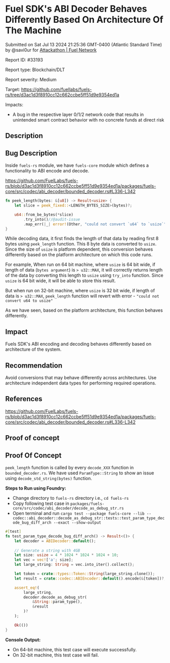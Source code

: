 
# Fuel SDK's ABI Decoder Behaves Differently Based On Architecture Of The Machine

Submitted on Sat Jul 13 2024 21:25:36 GMT-0400 (Atlantic Standard Time) by @savi0ur for [Attackathon | Fuel Network](https://immunefi.com/bounty/fuel-network-attackathon/)

Report ID: #33193

Report type: Blockchain/DLT

Report severity: Medium

Target: https://github.com/fuellabs/fuels-rs/tree/d3ac1d3f8910cc12c662ccbe5ff51d9e9354ed1a

Impacts:
- A bug in the respective layer 0/1/2 network code that results in unintended smart contract behavior with no concrete funds at direct risk

## Description
## Bug Description

Inside `fuels-rs` module, we have `fuels-core` module which defines a functionality to ABI encode and decode.

https://github.com/FuelLabs/fuels-rs/blob/d3ac1d3f8910cc12c662ccbe5ff51d9e9354ed1a/packages/fuels-core/src/codec/abi_decoder/bounded_decoder.rs#L336-L342
```rust
fn peek_length(bytes: &[u8]) -> Result<usize> {
    let slice = peek_fixed::<LENGTH_BYTES_SIZE>(bytes)?;

    u64::from_be_bytes(*slice)
        .try_into()//@audit-issue
        .map_err(|_| error!(Other, "could not convert `u64` to `usize`"))
}
```

While decoding data, it first finds the length of that data by reading first 8 bytes using `peek_length` function. This 8 byte data is converted to `usize`. Since the size of `usize` is platform dependent, this conversion behaves differently based on the platform architecture on which this code runs.

For example, When run on 64 bit machine, where `usize` is 64 bit wide, if length of data (`bytes argument`) is `> u32::MAX`, it will correctly returns length of the data by converting this length to `usize` using `try_into` function. Since `usize` is 64 bit wide, it will be able to store this result.

But when run on 32-bit machine, where `usize` is 32 bit wide, if length of data is `> u32::MAX`, `peek_length` function will revert with error - `"could not convert u64 to usize"` 

As we have seen, based on the platform architecture, this function behaves differently.
## Impact

Fuels SDK's ABI encoding and decoding behaves differently based on architecture of the system.
## Recommendation

Avoid conversions that may behave differently across architectures. Use architecture independent data types for performing required operations.
## References

https://github.com/FuelLabs/fuels-rs/blob/d3ac1d3f8910cc12c662ccbe5ff51d9e9354ed1a/packages/fuels-core/src/codec/abi_decoder/bounded_decoder.rs#L336-L342
        
## Proof of concept
## Proof Of Concept

`peek_length` function is called by every `decode_XXX` function in `bounded_decoder.rs`. We have used `ParamType::String` to show an issue using `decode_std_string(bytes)` function.

**Steps to Run using Foundry:**
- Change directory to `fuels-rs` directory i.e., `cd fuels-rs`
- Copy following test case in `packages/fuels-core/src/codec/abi_decoder/decode_as_debug_str.rs`
- Open terminal and run `cargo test --package fuels-core --lib -- codec::abi_decoder::decode_as_debug_str::tests::test_param_type_decode_bug_diff_arch --exact --show-output`

```rust
#[test]
fn test_param_type_decode_bug_diff_arch() -> Result<()> {
    let decoder = ABIDecoder::default();
    
    // Generate a string with 4GB
    let size: usize = 4 * 1024 * 1024 * 1024 + 10;
    let vec = vec!['a'; size];
    let large_string: String = vec.into_iter().collect();

    let token = crate::types::Token::String(large_string.clone());
    let result = crate::codec::ABIEncoder::default().encode(&[token])?;

    assert_eq!(
        large_string,
        decoder.decode_as_debug_str(
            &String::param_type(),
            &result
        )?
    );

    Ok(())
}
```

**Console Output:**

- On 64-bit machine, this test case will execute successfully.
- On 32-bit machine, this test case will fail.
